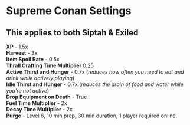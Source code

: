 # **Supreme Conan Settings**

## **This applies to both Siptah & Exiled**

**XP** - 1.5x<br>
**Harvest** - 3x<br>
**Item Spoil Rate** - 0.5x<br>
**Thrall Crafting Time Multiplier** 0.25<br>
**Active Thirst and Hunger** - 0.7x (_reduces how often you need to eat and drink while actively playing_)<br>
**Idle Thirst and Hunger** - 0.7x (_reduces the drain of food and water while you're not active_)<br>
**Drop Equipment on Death** - True<br>
**Fuel Time Multiplier** - 2x<br>
**Decay Time Multiplier** - 2x<br>
**Purge** - Level 6, 10 min prep, 30 min duration, 1 player required online.<br>
